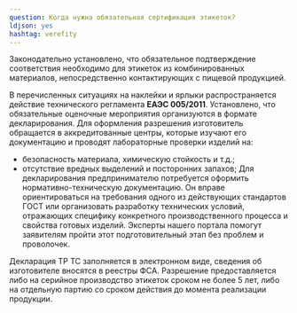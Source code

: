 ```yaml
---
question: Когда нужна обязательная сертификация этикеток?
ldjson: yes
hashtag: verefity
---
```


Законодательно установлено, что обязательное подтверждение соответствия необходимо для этикеток из комбинированных материалов, непосредственно контактирующих с пищевой продукцией.

В перечисленных ситуациях на наклейки и ярлыки распространяется действие технического регламента **ЕАЭС 005/2011**. Установлено, что обязательные оценочные мероприятия организуются в формате декларирования. Для оформления разрешения изготовитель обращается в аккредитованные центры, которые изучают его документацию и проводят лабораторные проверки изделий на:

* безопасность материала, химическую стойкость и т.д.;
* отсутствие вредных выделений и посторонних запахов;
Для декларирования предпринимателю потребуется оформить нормативно-техническую документацию. Он вправе ориентироваться на требования одного из действующих стандартов ГОСТ или организовать разработку технических условий, отражающих специфику конкретного производственного процесса и свойства готовых изделий. Эксперты нашего портала помогут заявителям пройти этот подготовительный этап без проблем и проволочек. 

Декларация ТР ТС заполняется в электронном виде, сведения об изготовителе вносятся в реестры ФСА. Разрешение предоставляется либо на серийное производство этикеток сроком не более 5 лет, либо на отдельную партию со сроком действия до момента реализации продукции.